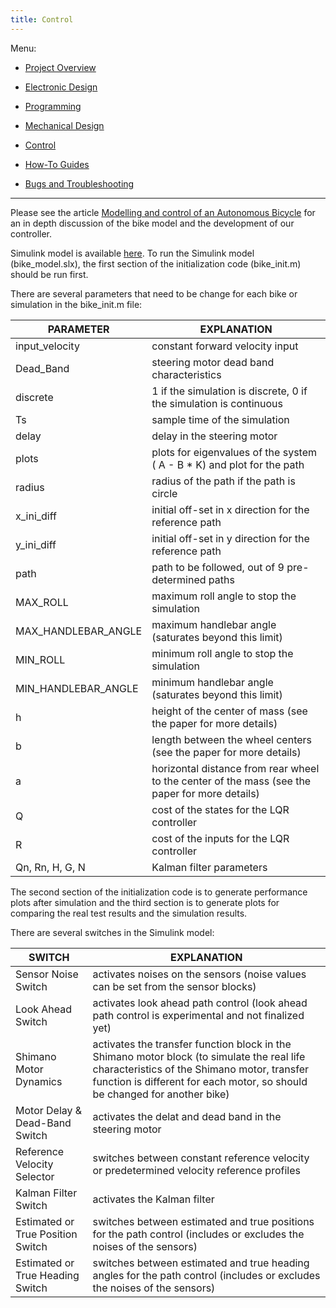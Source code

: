 ```yaml
---
title: Control
---
```


Menu:

* [Project Overview](https://chalmersbike.github.io/pages/overview.html)

* [Electronic Design](https://chalmersbike.github.io/pages/electronics.html)

* [Programming](https://chalmersbike.github.io/pages/programming.html)

* [Mechanical Design](https://chalmersbike.github.io/pages/mechanical.html)

* [Control](https://chalmersbike.github.io/pages/control.html)

* [How-To Guides](https://chalmersbike.github.io/pages/howto/)

* [Bugs and Troubleshooting](https://chalmersbike.github.io/pages/bugs.html)

---

Please see the article [Modelling and control of an Autonomous Bicycle](../docs/Modelling%20and%20control%20of%20an%20Autonomous%20Bicycle.pdf) for an in depth discussion of the bike model and the development of our controller.

Simulink model is available [here](https://github.com/chalmersbike/simulink). To run the Simulink model (bike_model.slx), the first section of the initialization code (bike_init.m) should be run first.

There are several parameters that need to be change for each bike or simulation in the bike_init.m file:

PARAMETER       | EXPLANATION
---------       | -----------
input_velocity  | constant forward velocity input
Dead_Band       | steering motor dead band characteristics
discrete        | 1 if the simulation is discrete, 0 if the simulation is continuous
Ts              | sample time of the simulation
delay           | delay in the steering motor
plots           | plots for eigenvalues of the system ( A - B * K) and plot for the path
radius          | radius of the path if the path is circle 
x_ini_diff      | initial off-set in x direction for the reference path
y_ini_diff      | initial off-set in y direction for the reference path
path            | path to be followed, out of 9 pre-determined paths
MAX_ROLL            | maximum roll angle to stop the simulation
MAX_HANDLEBAR_ANGLE | maximum handlebar angle (saturates beyond this limit)
MIN_ROLL            | minimum roll angle to stop the simulation
MIN_HANDLEBAR_ANGLE | minimum handlebar angle (saturates beyond this limit)
h | height of the center of mass (see the paper for more details)
b | length between the wheel centers (see the paper for more details)
a | horizontal distance from rear wheel to the center of the mass (see the paper for more details)
Q               | cost of the states for the LQR controller
R               | cost of the inputs for the LQR controller
Qn, Rn, H, G, N | Kalman filter parameters 

The second section of the initialization code is to generate performance plots after simulation and the third section is to generate plots for comparing the real test results and the simulation results.

There are several switches in the Simulink model:

SWITCH | EXPLANATION
------ | -----------
Sensor Noise Switch | activates noises on the sensors (noise values can be set from the sensor blocks)
Look Ahead Switch | activates look ahead path control (look ahead path control is experimental and not finalized yet)
Shimano Motor Dynamics | activates the transfer function block in the Shimano motor block (to simulate the real life characteristics of the Shimano motor, transfer function is different for each motor, so should be changed for another bike)
Motor Delay & Dead-Band Switch | activates the delat and dead band in the steering motor
Reference Velocity Selector | switches between constant reference velocity or predetermined velocity reference profiles
Kalman Filter Switch | activates the Kalman filter
Estimated or True Position Switch | switches between estimated and true positions for the path control (includes or excludes the noises of the sensors)
Estimated or True Heading Switch | switches between estimated and true heading angles for the path control (includes or excludes the noises of the sensors)
